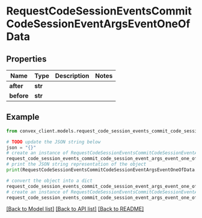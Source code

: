 # RequestCodeSessionEventsCommitCodeSessionEventArgsEventOneOfData


## Properties

Name | Type | Description | Notes
------------ | ------------- | ------------- | -------------
**after** | **str** |  | 
**before** | **str** |  | 

## Example

```python
from convex_client.models.request_code_session_events_commit_code_session_event_args_event_one_of_data import RequestCodeSessionEventsCommitCodeSessionEventArgsEventOneOfData

# TODO update the JSON string below
json = "{}"
# create an instance of RequestCodeSessionEventsCommitCodeSessionEventArgsEventOneOfData from a JSON string
request_code_session_events_commit_code_session_event_args_event_one_of_data_instance = RequestCodeSessionEventsCommitCodeSessionEventArgsEventOneOfData.from_json(json)
# print the JSON string representation of the object
print(RequestCodeSessionEventsCommitCodeSessionEventArgsEventOneOfData.to_json())

# convert the object into a dict
request_code_session_events_commit_code_session_event_args_event_one_of_data_dict = request_code_session_events_commit_code_session_event_args_event_one_of_data_instance.to_dict()
# create an instance of RequestCodeSessionEventsCommitCodeSessionEventArgsEventOneOfData from a dict
request_code_session_events_commit_code_session_event_args_event_one_of_data_from_dict = RequestCodeSessionEventsCommitCodeSessionEventArgsEventOneOfData.from_dict(request_code_session_events_commit_code_session_event_args_event_one_of_data_dict)
```
[[Back to Model list]](../README.md#documentation-for-models) [[Back to API list]](../README.md#documentation-for-api-endpoints) [[Back to README]](../README.md)


